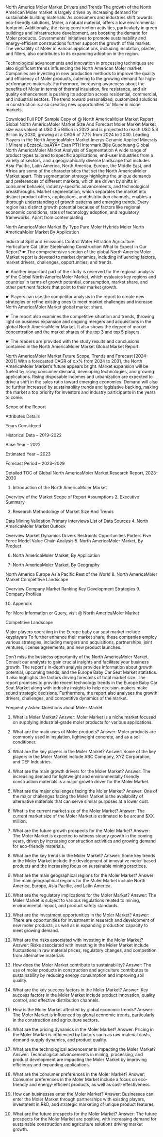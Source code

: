 North America Moler Market Drivers and Trends
The growth of the North American Moler market is largely driven by increasing demand for sustainable building materials. As consumers and industries shift towards eco-friendly solutions, Moler, a natural material, offers a low environmental footprint. Additionally, the rising construction activities, particularly in green buildings and infrastructure development, are boosting the demand for Moler products. Governments' initiatives to promote sustainability and energy-efficient constructions further support the growth of this market. The versatility of Moler in various applications, including insulation, plaster, and fillers, also contributes to its expanding adoption in the region.

Technological advancements and innovation in processing techniques are also significant trends influencing the North American Moler market. Companies are investing in new production methods to improve the quality and efficiency of Moler products, catering to the growing demand for high-performance materials. Furthermore, increasing awareness about the benefits of Moler in terms of thermal insulation, fire resistance, and air quality enhancement is pushing its adoption across residential, commercial, and industrial sectors. The trend toward personalized, customized solutions in construction is also creating new opportunities for Moler in niche markets.

Download Full PDF Sample Copy of @ North AmericaMoler Market Report  
Global North AmericaMoler Market Size And Forecast
Moler Market Market size was valued at USD 3.5 Billion in 2022 and is projected to reach USD 5.8 Billion by 2030, growing at a CAGR of 7.7% from 2024 to 2030.
Leading Players in the North AmericaMoler Market
Imerys Ceramic
Applied Minerals
I-Minerals
EczacÄ±baÅŸÄ± Esan
PTH Intermark
Bijie Guochuang
Global North AmericaMoler Market Analysis of Segmentation
A wide range of product types tailored to specific applications, end-user industries from a variety of sectors, and a geographically diverse landscape that includes Asia-Pacific, Latin America, North America, Europe, the Middle East, and Africa are some of the characteristics that set the North AmericaMoler Market apart. This segmentation strategy highlights the unique demands and preferences of different markets, which are driven by shifts in consumer behavior, industry-specific advancements, and technological breakthroughs. Market segmentation, which separates the market into distinct product offers, applications, and distribution channels, enables a thorough understanding of growth patterns and emerging trends. Every region has distinct growth potential because of factors like regional economic conditions, rates of technology adoption, and regulatory frameworks. Apart from contemplating

North AmericaMoler Market By Type
Pure Moler
Hybrids Moler
North AmericaMoler Market By Application

Industrial Spill and Emissions Control
Water Filtration
Agriculture
Horticulture
Cat Litter
Steelmaking
Construction
What to Expect in Our Report?
☛ The comprehensive section of the global North AmericaMoler Market report is devoted to market dynamics, including influencing factors, market drivers, challenges, opportunities, and trends.

☛ Another important part of the study is reserved for the regional analysis of the Global North AmericaMoler Market, which evaluates key regions and countries in terms of growth potential, consumption, market share, and other pertinent factors that point to their market growth.

☛ Players can use the competitor analysis in the report to create new strategies or refine existing ones to meet market challenges and increase North AmericaMoler Market global market share.

☛ The report also examines the competitive situation and trends, throwing light on business expansion and ongoing mergers and acquisitions in the global North AmericaMoler Market. It also shows the degree of market concentration and the market shares of the top 3 and top 5 players.

☛ The readers are provided with the study results and conclusions contained in the North AmericaMoler Market Global Market Report.

North AmericaMoler Market Future Scope, Trends and Forecast [2024-2031]
With a forecasted CAGR of x.x% from 2024 to 2031, the North AmericaMoler Market's future appears bright. Market expansion will be fueled by rising consumer demand, developing technologies, and growing applications. Rising disposable incomes and urbanization are expected to drive a shift in the sales ratio toward emerging economies. Demand will also be further increased by sustainability trends and legislative backing, making the market a top priority for investors and industry participants in the years to come.

Scope of the Report

Attributes Details

Years Considered

Historical Data – 2019–2022

Base Year – 2022

Estimated Year – 2023

Forecast Period – 2023–2029

Detailed TOC of Global North AmericaMoler Market Research Report, 2023-2030
1. Introduction of the North AmericaMoler Market

Overview of the Market
Scope of Report
Assumptions
2. Executive Summary

3. Research Methodology of Market Size And Trends

Data Mining
Validation
Primary Interviews
List of Data Sources
4. North AmericaMoler Market Outlook

Overview
Market Dynamics
Drivers
Restraints
Opportunities
Porters Five Force Model
Value Chain Analysis
5. North AmericaMoler Market, By Product

6. North AmericaMoler Market, By Application

7. North AmericaMoler Market, By Geography

North America
Europe
Asia Pacific
Rest of the World
8. North AmericaMoler Market Competitive Landscape

Overview
Company Market Ranking
Key Development Strategies
9. Company Profiles

10. Appendix

For More Information or Query, visit @ North AmericaMoler Market

Competitive Landscape

Major players operating in the Europe baby car seat market include keyplayers To further enhance their market share, these companies employ various strategies, including mergers and acquisitions, partnerships, joint ventures, license agreements, and new product launches.

Don’t miss the business opportunity of the North AmericaMoler Market. Consult our analysts to gain crucial insights and facilitate your business growth.
The report's in-depth analysis provides information about growth potential, upcoming trends, and the Europe Baby Car Seat Market statistics. It also highlights the factors driving forecasts of total market size. The report promises to provide recent technology trends in the Europe Baby Car Seat Market along with industry insights to help decision-makers make sound strategic decisions. Furthermore, the report also analyses the growth drivers, challenges, and competitive dynamics of the market.

Frequently Asked Questions about Moler Market
1. What is Moler Market?
Answer: Moler Market is a niche market focused on supplying industrial-grade moler products for various applications.

2. What are the main uses of Moler products?
Answer: Moler products are commonly used in insulation, lightweight concrete, and as a soil conditioner.

3. What are the key players in the Moler Market?
Answer: Some of the key players in the Moler Market include ABC Company, XYZ Corporation, and DEF Industries.

4. What are the main growth drivers for the Moler Market?
Answer: The increasing demand for lightweight and environmentally friendly construction materials is a major growth driver for the Moler Market.

5. What are the major challenges facing the Moler Market?
Answer: One of the major challenges facing the Moler Market is the availability of alternative materials that can serve similar purposes at a lower cost.

6. What is the current market size of the Moler Market?
Answer: The current market size of the Moler Market is estimated to be around $XX million.

7. What are the future growth prospects for the Moler Market?
Answer: The Moler Market is expected to witness steady growth in the coming years, driven by increasing construction activities and growing demand for eco-friendly materials.

8. What are the key trends in the Moler Market?
Answer: Some key trends in the Moler Market include the development of innovative moler-based products and the increasing focus on sustainable mining practices.

9. What are the main geographical regions for the Moler Market?
Answer: The main geographical regions for the Moler Market include North America, Europe, Asia Pacific, and Latin America.

10. What are the regulatory implications for the Moler Market?
Answer: The Moler Market is subject to various regulations related to mining, environmental impact, and product safety standards.

11. What are the investment opportunities in the Moler Market?
Answer: There are opportunities for investment in research and development of new moler products, as well as in expanding production capacity to meet growing demand.

12. What are the risks associated with investing in the Moler Market?
Answer: Risks associated with investing in the Moler Market include fluctuations in raw material prices, regulatory changes, and competition from alternative materials.

13. How does the Moler Market contribute to sustainability?
Answer: The use of moler products in construction and agriculture contributes to sustainability by reducing energy consumption and improving soil quality.

14. What are the key success factors in the Moler Market?
Answer: Key success factors in the Moler Market include product innovation, quality control, and effective distribution channels.

15. How is the Moler Market affected by global economic trends?
Answer: The Moler Market is influenced by global economic trends, particularly in the construction and agriculture sectors.

16. What are the pricing dynamics in the Moler Market?
Answer: Pricing in the Moler Market is influenced by factors such as raw material costs, demand-supply dynamics, and product quality.

17. What are the technological advancements impacting the Moler Market?
Answer: Technological advancements in mining, processing, and product development are impacting the Moler Market by improving efficiency and expanding applications.

18. What are the consumer preferences in the Moler Market?
Answer: Consumer preferences in the Moler Market include a focus on eco-friendly and energy-efficient products, as well as cost-effectiveness.

19. How can businesses enter the Moler Market?
Answer: Businesses can enter the Moler Market through partnerships with existing players, investment in R&D, and strategic marketing of unique product features.

20. What are the future prospects for the Moler Market?
Answer: The future prospects for the Moler Market are positive, with increasing demand for sustainable construction and agriculture solutions driving market growth.
